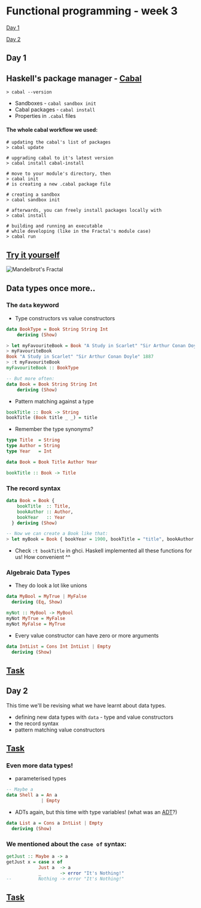 # Functional programming - week 3

[Day 1](./README.md#day-1)

[Day 2](./README.md#day-2)
 
## Day 1

## Haskell's package manager - [Cabal](https://www.haskell.org/cabal/)

`> cabal --version`

* Sandboxes - `cabal sandbox init`
* Cabal packages - `cabal install`
* Properties in `.cabal` files

#### The whole cabal workflow we used:
```
# updating the cabal's list of packages
> cabal update

# upgrading cabal to it's latest version
> cabal install cabal-install

# move to your module's directory, then
> cabal init
# is creating a new .cabal package file

# creating a sandbox
> cabal sandbox init

# afterwards, you can freely install packages locally with 
> cabal install

# building and running an executable
# while developing (like in the Fractal's module case)
> cabal run
```

## [Try it yourself](./3-Fractals/README.md#let's-draw-some-fractals!)
![Mandelbrot's Fractal](./mandelbrot.png)

## Data types once more..

### The `data` keyword
* Type constructors vs value constructors

```haskell
data BookType = Book String String Int
    deriving (Show)

> let myFavouriteBook = Book "A Study in Scarlet" "Sir Arthur Conan Doyle" 1887
> myFavouriteBook
Book "A Study in Scarlet" "Sir Arthur Conan Doyle" 1887
> :t myFavouriteBook
myFavouriteBook :: BookType

-- But more often:
data Book = Book String String Int
    deriving (Show)
```
* Pattern matching against a type
```haskell
bookTitle :: Book -> String
bookTitle (Book title _ _) = title
```
* Remember the type synonyms?
```haskell
type Title  = String
type Author = String
type Year   = Int

data Book = Book Title Author Year

bookTitle :: Book -> Title
```

### The record syntax
```haskell
data Book = Book {
    bookTitle  :: Title,
    bookAuthor :: Author,
    bookYear   :: Year
  } deriving (Show)

-- Now we can create a Book like that:
> let myBook = Book { bookYear = 1900, bookTitle = "title", bookAuthor = "author" }
```
* Check `:t bookTitle` in ghci. Haskell implemented all
these functions for us! How convenient ^^

### Algebraic Data Types
* They do look a lot like unions
```haskell
data MyBool = MyTrue | MyFalse
  deriving (Eq, Show)

myNot :: MyBool -> MyBool
myNot MyTrue = MyFalse
myNot MyFalse = MyTrue
```

* Every value constructor can have zero or more arguments
```haskell
data IntList = Cons Int IntList | Empty
  deriving (Show)
```

## [Task](./4-DataTypes/README.md#01-an-intlist-library)

## Day 2

This time we'll be revising what we have learnt about data types.

* defining new data types with `data` - type and value constructors
* the record syntax
* pattern matching value constructors

## [Task](./4-DataTypes/README.md#02-implement-a-music-library)

### Even more data types!

* parameterised types

```haskell
-- Maybe a
data Shell a = An a
             | Empty
```

* ADTs again, but this time with type variables! (what was an [ADT](./README.md#algebraic-data-types)?)

```haskell
data List a = Cons a IntList | Empty
  deriving (Show)
```

### We mentioned about the `case of` syntax:
```haskell
getJust :: Maybe a -> a
getJust x = case x of
            Just a  -> a
            _       -> error "It's Nothing!"
--          Nothing -> error "It's Nothing!"
```

## [Task](./4-DataTypes/README.md#03-a-polymorphic-list-library)
